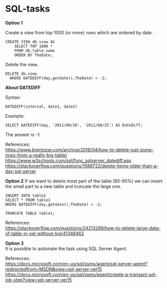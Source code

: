 # SQL-tasks

**Option 1**

Create a view from top 1000 (or more) rows which are ordered by date. 
```
CREATE VIEW db.view AS
    SELECT TOP 1000 *
    FROM db.table_name
    ORDER BY TheDate;
```
Delete the view.
```
DELETE db.view
  WHERE DATEDIFF(day,getdate(),TheDate) < -2;
```

**About DATEDIFF**

Syntax:
```
DATEDIFF(interval, date1, date2)
```
Example:
```
SELECT DATEDIFF(day, '2011/08/26', '2011/08/25') AS DateDiff;
```
The answer is -1.  

References:  
https://www.brentozar.com/archive/2018/04/how-to-delete-just-some-rows-from-a-really-big-table/  
https://www.w3schools.com/sql/func_sqlserver_datediff.asp  
https://stackoverflow.com/questions/1588722/delete-items-older-than-a-day-sql-server

**Option 2**
If we want to delete most part of the table (80-90%) we can insert the small part to a new table and truncate the large one.
```
INSERT INTO table2
SELECT * FROM table1
WHERE DATEDIFF(day,getdate(),TheDate) < -2;

TRUNCATE TABLE table1;
```

References:   
https://stackoverflow.com/questions/24213299/how-to-delete-large-data-of-table-in-sql-without-log/41348462


**Option 3**  
It is possible to automate the task using SQL Server Agent.



References:   
https://docs.microsoft.com/en-us/sql/ssms/agent/sql-server-agent?redirectedfrom=MSDN&view=sql-server-ver15  
https://docs.microsoft.com/en-us/sql/ssms/agent/create-a-transact-sql-job-step?view=sql-server-ver15  
